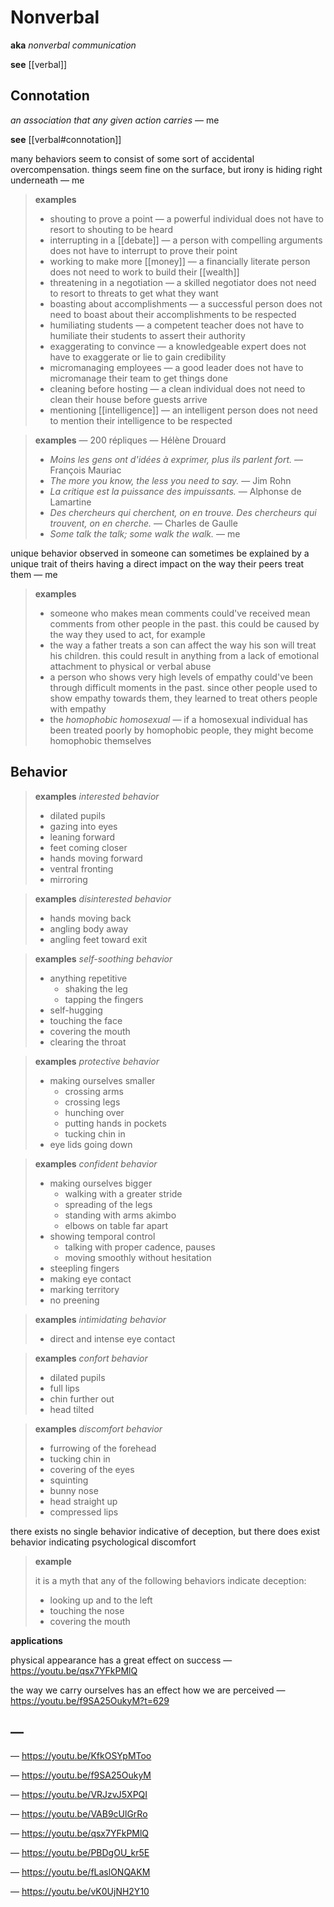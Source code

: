 # Nonverbal

**aka** _nonverbal communication_

**see** [[verbal]]

## Connotation

_an association that any given action carries_ &mdash; me

**see** [[verbal#connotation]]

many behaviors seem to consist of some sort of accidental overcompensation. things seem fine on the surface, but irony is hiding right underneath &mdash; me

> **examples**
>
> - shouting to prove a point &mdash; a powerful individual does not have to resort to shouting to be heard
> - interrupting in a [[debate]] &mdash; a person with compelling arguments does not have to interrupt to prove their point
> - working to make more [[money]] &mdash; a financially literate person does not need to work to build their [[wealth]]
> - threatening in a negotiation &mdash; a skilled negotiator does not need to resort to threats to get what they want
> - boasting about accomplishments &mdash; a successful person does not need to boast about their accomplishments to be respected
> - humiliating students &mdash; a competent teacher does not have to humiliate their students to assert their authority
> - exaggerating to convince &mdash; a knowledgeable expert does not have to exaggerate or lie to gain credibility
> - micromanaging employees &mdash; a good leader does not have to micromanage their team to get things done
> - cleaning before hosting &mdash; a clean individual does not need to clean their house before guests arrive
> - mentioning [[intelligence]] &mdash; an intelligent person does not need to mention their intelligence to be respected

> **examples** &mdash; 200 répliques &mdash; Hélène Drouard
>
> - _Moins les gens ont d'idées à exprimer, plus ils parlent fort._ &mdash; François Mauriac
> - _The more you know, the less you need to say._ &mdash; Jim Rohn
> - _La critique est la puissance des impuissants._ &mdash; Alphonse de Lamartine
> - _Des chercheurs qui cherchent, on en trouve. Des chercheurs qui trouvent, on en cherche._ &mdash; Charles de Gaulle
> - _Some talk the talk; some walk the walk._ &mdash; me

unique behavior observed in someone can sometimes be explained by a unique trait of theirs having a direct impact on the way their peers treat them &mdash; me

> **examples**
>
> - someone who makes mean comments could've received mean comments from other people in the past. this could be caused by the way they used to act, for example
> - the way a father treats a son can affect the way his son will treat his children. this could result in anything from a lack of emotional attachment to physical or verbal abuse
> - a person who shows very high levels of empathy could've been through difficult moments in the past. since other people used to show empathy towards them, they learned to treat others people with empathy
> - the _homophobic homosexual_ &mdash; if a homosexual individual has been treated poorly by homophobic people, they might become homophobic themselves

## Behavior

> **examples** _interested behavior_
>
> - dilated pupils
> - gazing into eyes
> - leaning forward
> - feet coming closer
> - hands moving forward
> - ventral fronting
> - mirroring

> **examples** _disinterested behavior_
>
> - hands moving back
> - angling body away
> - angling feet toward exit

> **examples** _self-soothing behavior_
>
> - anything repetitive
>   - shaking the leg
>   - tapping the fingers
> - self-hugging
> - touching the face
> - covering the mouth
> - clearing the throat

> **examples** _protective behavior_
>
> - making ourselves smaller
>   - crossing arms
>   - crossing legs
>   - hunching over
>   - putting hands in pockets
>   - tucking chin in
> - eye lids going down

> **examples** _confident behavior_
>
> - making ourselves bigger
>   - walking with a greater stride
>   - spreading of the legs
>   - standing with arms akimbo
>   - elbows on table far apart
> - showing temporal control
>   - talking with proper cadence, pauses
>   - moving smoothly without hesitation
> - steepling fingers
> - making eye contact
> - marking territory
> - no preening

> **examples** _intimidating behavior_
>
> - direct and intense eye contact

> **examples** _confort behavior_
>
> - dilated pupils
> - full lips
> - chin further out
> - head tilted

> **examples** _discomfort behavior_
>
> - furrowing of the forehead
> - tucking chin in
> - covering of the eyes
> - squinting
> - bunny nose
> - head straight up
> - compressed lips

there exists no single behavior indicative of deception, but there does exist behavior indicating psychological discomfort

> **example**
>
> it is a myth that any of the following behaviors indicate deception:
>
> - looking up and to the left
> - touching the nose
> - covering the mouth

**applications**

physical appearance has a great effect on success &mdash; <https://youtu.be/qsx7YFkPMlQ>

the way we carry ourselves has an effect how we are perceived &mdash; <https://youtu.be/f9SA25OukyM?t=629>

## &mdash;

&mdash; <https://youtu.be/KfkOSYpMToo>

&mdash; <https://youtu.be/f9SA25OukyM>

&mdash; <https://youtu.be/VRJzvJ5XPQI>

&mdash; <https://youtu.be/VAB9cUlGrRo>

&mdash; <https://youtu.be/qsx7YFkPMlQ>

&mdash; <https://youtu.be/PBDgOU_kr5E>

&mdash; <https://youtu.be/fLaslONQAKM>

&mdash; <https://youtu.be/vK0UjNH2Y10>
